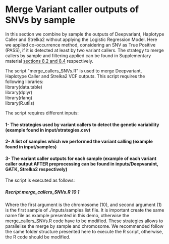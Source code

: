 # Merge Variant caller outputs of SNVs by sample  

In this section we combine by sample the outputs of Deepvariant, Haplotype Caller and Strelka2 without applying the Logistic Regression Model. Here we applied co-occurrence method, considering an SNV as True Positive (PASS), if it is detected at least by two variant callers. The strategy to merge callers by sample and filtering applied can be found in Supplementary material [sections 8.2 and 8.4](https://www.biorxiv.org/content/10.1101/2021.07.20.453041v1) respectively.  

The script "merge_callers_SNVs.R" is used to merge Deepvariant, Haplotype Caller and Strelka2 VCF outputs. This script requires the following libraries:  
library(data.table)  
library(dplyr)  
library(rlang)  
library(R.utils)  

The script requires different inputs:  
#### 1- The strategies used by variant callers to detect the genetic variability (example found in input/strategies.csv)  
#### 2- A list of samples which we performed the variant calling (example found in input/samples)  
#### 3- The variant caller outputs for each sample (example of each variant caller output AFTER preprocessing can be found in inputs/Deepvaraint, GATK, Strelka2 respectively)  

The script is executed as follows:  
##### Rscript merge_callers_SNVs.R 10 1  

Where the first argument is the chromosome (10), and second argument (1) is the first sample of ./inputs/samples list file. It is important create the same name file as example presented in this demo, otherwise the merge_callers_SNVs.R code have to be modified. These strategies allows to parallelise the merge by sample and chromosome. We recommended follow the same folder structure presented here to execute the R script, otherwise, the R code should be modified.  
